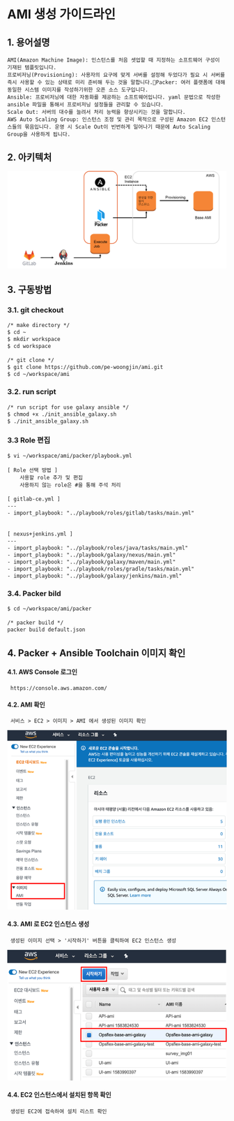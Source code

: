 # AMI  생성 가이드라인 
## 1. 용어설명
```
AMI(Amazon Machine Image): 인스턴스를 처음 셋업할 때 지정하는 소프트웨어 구성이 기재된 템플릿입니다.
프로비저닝(Provisioning): 사용자의 요구에 맞게 서버를 설정해 두었다가 필요 시 서버를 즉시 사용할 수 있는 상태로 미리 준비해 두는 것을 말합니다.Packer: 여러 플랫폼에 대해 동일한 시스템 이미지를 작성하기위한 오픈 소스 도구입니다.
Ansible: 프로비저닝에 대한 자동화를 제공하는 소프트웨어입니다. yaml 문법으로 작성한 ansible 파일을 통해서 프로비저닝 설정들을 관리할 수 있습니다.
Scale Out: 서버의 대수를 늘려서 처리 능력을 향상시키는 것을 말합니다.
AWS Auto Scaling Group: 인스턴스 조정 및 관리 목적으로 구성된 Amazon EC2 인스턴스들의 묶음입니다. 운영 시 Scale Out이 빈번하게 일어나기 때문에 Auto Scaling Group을 사용하게 됩니다.
```
## 2. 아키텍처
![screen](manual/images/아키텍처.png)

## 3. 구동방법
### 3.1. git checkout
    /* make directory */
    $ cd ~
    $ mkdir workspace
    $ cd workspace
    
    /* git clone */
    $ git clone https://github.com/pe-woongjin/ami.git
    $ cd ~/workspace/ami

### 3.2. run script
    /* run script for use galaxy ansible */
    $ chmod +x ./init_ansible_galaxy.sh
    $ ./init_ansible_galaxy.sh
    
### 3.3 Role 편집
    $ vi ~/workspace/ami/packer/playbook.yml
    
    [ Role 선택 방법 ]
        사용할 role 추가 및 편집
        사용하지 않는 role은 #을 통해 주석 처리

    [ gitlab-ce.yml ]
    ---
    - import_playbook: "../playbook/roles/gitlab/tasks/main.yml"
    
    
    [ nexus+jenkins.yml ]
    ---
    - import_playbook: "../playbook/roles/java/tasks/main.yml"
    - import_playbook: "../playbook/galaxy/nexus/main.yml"
    - import_playbook: "../playbook/galaxy/maven/main.yml"
    - import_playbook: "../playbook/roles/gradle/tasks/main.yml"
    - import_playbook: "../playbook/galaxy/jenkins/main.yml"


### 3.4. Packer bild
    $ cd ~/workspace/ami/packer
    
    /* packer build */
    packer build default.json
    

## 4. Packer + Ansible Toolchain 이미지 확인
#### 4.1. AWS Console 로그인
     https://console.aws.amazon.com/   

#### 4.2. AMI 확인
     서비스 > EC2 > 이미지 > AMI 에서 생성된 이미지 확인   
![screen](manual/images/aws_ami_location.png)

#### 4.3. AMI 로 EC2 인스턴스 생성
     생성된 이미지 선택 > '시작하기' 버튼을 클릭하여 EC2 인스턴스 생성   
![screen](manual/images/aws_ami_start.png)

#### 4.4. EC2 인스턴스에서 설치된 항목 확인
     생성된 EC2에 접속하여 설치 리스트 확인   